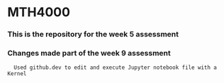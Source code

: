 # MTH4000

### This is the repository for the week 5 assessment

### Changes made part of the week 9 assessment
      Used github.dev to edit and execute Jupyter notebook file with a Kernel
